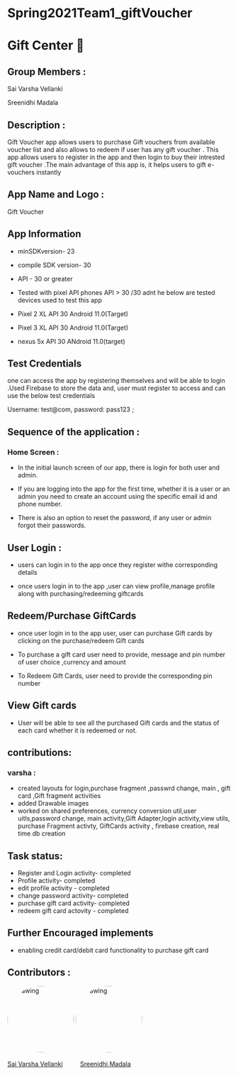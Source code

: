 # Spring2021Team1_giftVoucher


# Gift Center :gift:

## Group Members :

Sai Varsha Vellanki

Sreenidhi Madala



## Description :

Gift Voucher  app allows users to purchase  Gift vouchers  from available voucher list and also allows to  redeem if user has any gift voucher  . This app allows users to register in the app and then login to buy their intrested gift voucher  .The main advantage of this app is, it helps users to  gift e-vouchers instantly  






## App Name and Logo :

Gift Voucher


## App Information



- minSDKversion- 23

- compile SDK version- 30

- API - 30 or greater 

- Tested with pixel API phones  API > 30 /30  adnt he below are tested  devices used  to test this app

- Pixel 2 XL API 30 Android 11.0(Target)
- Pixel 3 XL API 30 Android 11.0(Target)
- nexus 5x API 30 ANdroid 11.0(target)

## Test Credentials
one can access the app by registering themselves and will be able to login .Used Firebase to store the data and, user must register to access  and  can use the below test credentials

Username: test@com, password: pass123 ;

## Sequence of the application :

### Home Screen :

- In the initial launch screen of our app, there is login for both user and admin. 

- If you are logging into the app for the first time, whether it is a user or an admin you need to create an account using the specific email id and phone number.

- There is also an option to reset the password, if any user or admin forgot their passwords.


## User Login :

- users can login in to the app once they register withe corresponding details

- once users login in to the app ,user can view profile,manage profile along with purchasing/redeeming giftcards



## Redeem/Purchase GiftCards
 
 - once user login in to the app user, user can purchase Gift cards by clicking on the purchase/redeem Gift cards
 
 - To purchase a gift card user need to provide, message and  pin number of user choice ,currency and amount

 - To Redeem Gift Cards, user need to provide the corresponding  pin number 

## View Gift cards

- User will be able to see all the purchased Gift cards and  the status of each card whether it is redeemed or not.

## contributions:

### varsha :

- created  layouts for login,purchase fragment ,passwrd change, main , gift card ,Gift fragment activities
- added Drawable images
- worked on shared preferences, currency conversion util,user uitls,password change, main activity,Gift Adapter,login activity,view utils, purchase Fragment activty, GiftCards activity , firebase creation, real time db creation

 ## Task status: 
 
 - Register and Login activity- completed
 - Profile activity- completed
 - edit profile activity - completed
 - change password activity- completed
 - purchase gift card activity- completed
 - redeem gift card actovity - completed

## Further Encouraged implements 

- enabling  credit card/debit card functionality  to purchase gift card

## Contributors :

  <img src="vsv.png" alt="drawing" width="150" style="border-radius:50%" />                  <img src="SM.png" alt="drawing" width="150" style="border-radius:50%" /> 
 
   [Sai Varsha Vellanki](https://github.com/cherryvarsha99)    &nbsp;&nbsp;&nbsp;&nbsp;&nbsp;&nbsp;&nbsp;&nbsp;       [Sreenidhi Madala](https://github.com/Sreenidhi17) 
